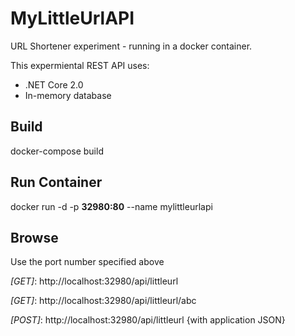 # MyLittleUrlAPI
URL Shortener experiment - running in a docker container.

This expermiental REST API uses:
* .NET Core 2.0
* In-memory database 

## Build
docker-compose build

## Run Container
docker run -d -p __32980:80__ --name mylittleurlapi

## Browse
Use the port number specified above

_[GET]_: http://localhost:32980/api/littleurl

_[GET]_: http://localhost:32980/api/littleurl/abc

_[POST]_: http://localhost:32980/api/littleurl
{with application JSON}
